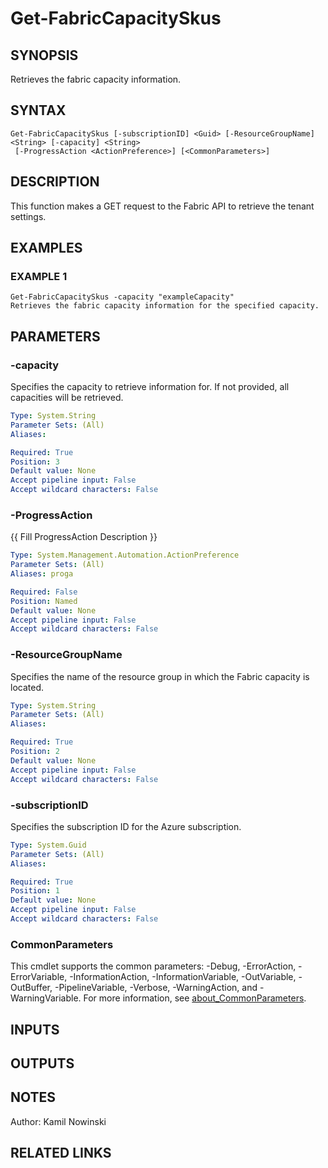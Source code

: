 ﻿---
external help file: FabricTools-help.xml
Module Name: FabricTools
online version:
schema: 2.0.0
---

# Get-FabricCapacitySkus

## SYNOPSIS
Retrieves the fabric capacity information.

## SYNTAX

```
Get-FabricCapacitySkus [-subscriptionID] <Guid> [-ResourceGroupName] <String> [-capacity] <String>
 [-ProgressAction <ActionPreference>] [<CommonParameters>]
```

## DESCRIPTION
This function makes a GET request to the Fabric API to retrieve the tenant settings.

## EXAMPLES

### EXAMPLE 1
```
Get-FabricCapacitySkus -capacity "exampleCapacity"
Retrieves the fabric capacity information for the specified capacity.
```

## PARAMETERS

### -capacity
Specifies the capacity to retrieve information for.
If not provided, all capacities will be retrieved.

```yaml
Type: System.String
Parameter Sets: (All)
Aliases:

Required: True
Position: 3
Default value: None
Accept pipeline input: False
Accept wildcard characters: False
```

### -ProgressAction
{{ Fill ProgressAction Description }}

```yaml
Type: System.Management.Automation.ActionPreference
Parameter Sets: (All)
Aliases: proga

Required: False
Position: Named
Default value: None
Accept pipeline input: False
Accept wildcard characters: False
```

### -ResourceGroupName
Specifies the name of the resource group in which the Fabric capacity is located.

```yaml
Type: System.String
Parameter Sets: (All)
Aliases:

Required: True
Position: 2
Default value: None
Accept pipeline input: False
Accept wildcard characters: False
```

### -subscriptionID
Specifies the subscription ID for the Azure subscription.

```yaml
Type: System.Guid
Parameter Sets: (All)
Aliases:

Required: True
Position: 1
Default value: None
Accept pipeline input: False
Accept wildcard characters: False
```

### CommonParameters
This cmdlet supports the common parameters: -Debug, -ErrorAction, -ErrorVariable, -InformationAction, -InformationVariable, -OutVariable, -OutBuffer, -PipelineVariable, -Verbose, -WarningAction, and -WarningVariable. For more information, see [about_CommonParameters](http://go.microsoft.com/fwlink/?LinkID=113216).

## INPUTS

## OUTPUTS

## NOTES
Author: Kamil Nowinski

## RELATED LINKS
